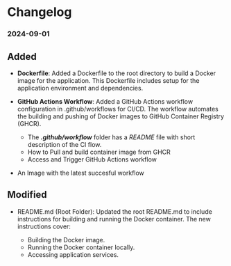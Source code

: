 # Changelog

### 2024-09-01

## Added

- **Dockerfile**: Added a Dockerfile to the root directory to build a Docker image for the application. This Dockerfile includes setup for the application environment and dependencies.

- **GitHub Actions Workflow**: Added a GitHub Actions workflow configuration in .github/workflows for CI/CD. The workflow automates the building and pushing of Docker images to GitHub Container Registry (GHCR).

    - The ***.github/workflow*** folder has a *README* file with short description of the CI flow.
    - How to Pull and build container image from GHCR
    - Access and Trigger GitHub Actions workflow
- An Image with the latest succesful workflow

## Modified
- README.md (Root Folder): Updated the root README.md to include instructions for building and running the Docker container. The new instructions cover:

    - Building the Docker image.
    - Running the Docker container locally.
    - Accessing application services.
